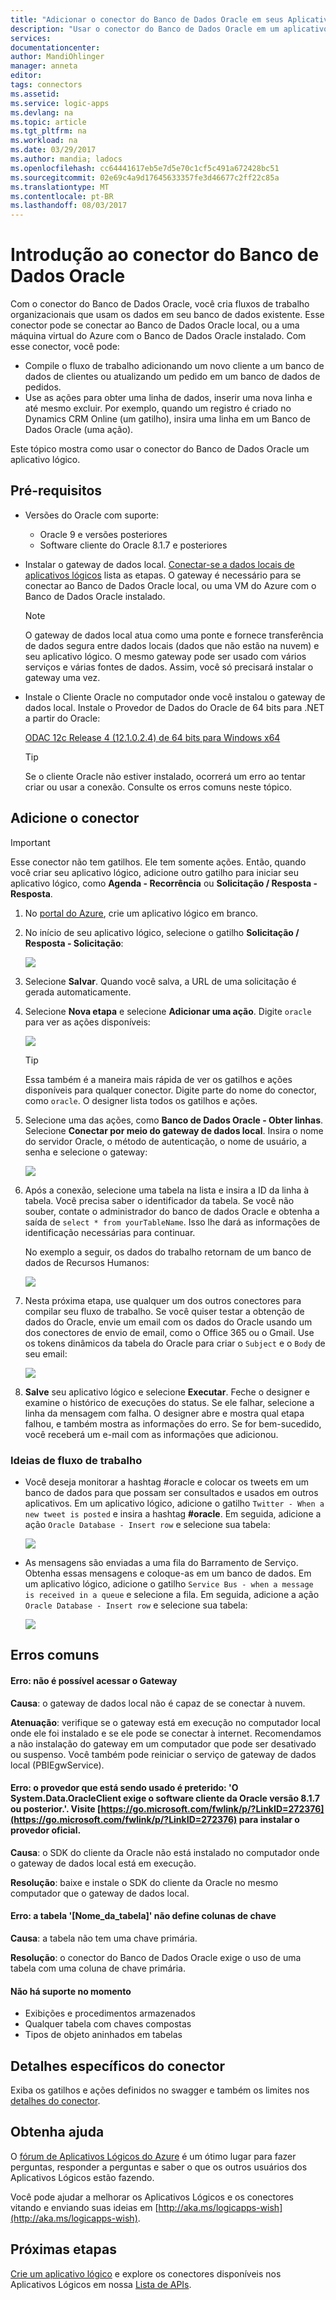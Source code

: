 ```yaml
---
title: "Adicionar o conector do Banco de Dados Oracle em seus Aplicativos Lógicos do Azure | Microsoft Docs"
description: "Usar o conector do Banco de Dados Oracle em um aplicativo lógico"
services: 
documentationcenter: 
author: MandiOhlinger
manager: anneta
editor: 
tags: connectors
ms.assetid: 
ms.service: logic-apps
ms.devlang: na
ms.topic: article
ms.tgt_pltfrm: na
ms.workload: na
ms.date: 03/29/2017
ms.author: mandia; ladocs
ms.openlocfilehash: cc64441617eb5e7d5e70c1cf5c491a672428bc51
ms.sourcegitcommit: 02e69c4a9d17645633357fe3d46677c2ff22c85a
ms.translationtype: MT
ms.contentlocale: pt-BR
ms.lasthandoff: 08/03/2017
---
```

# <a name="get-started-with-the-oracle-database-connector"></a>Introdução ao conector do Banco de Dados Oracle

Com o conector do Banco de Dados Oracle, você cria fluxos de trabalho organizacionais que usam os dados em seu banco de dados existente. Esse conector pode se conectar ao Banco de Dados Oracle local, ou a uma máquina virtual do Azure com o Banco de Dados Oracle instalado. Com esse conector, você pode:

* Compile o fluxo de trabalho adicionando um novo cliente a um banco de dados de clientes ou atualizando um pedido em um banco de dados de pedidos.
* Use as ações para obter uma linha de dados, inserir uma nova linha e até mesmo excluir. Por exemplo, quando um registro é criado no Dynamics CRM Online (um gatilho), insira uma linha em um Banco de Dados Oracle (uma ação). 

Este tópico mostra como usar o conector do Banco de Dados Oracle um aplicativo lógico.

## <a name="prerequisites"></a>Pré-requisitos

* Versões do Oracle com suporte: 
    * Oracle 9 e versões posteriores
    * Software cliente do Oracle 8.1.7 e posteriores

* Instalar o gateway de dados local. [Conectar-se a dados locais de aplicativos lógicos](../logic-apps/logic-apps-gateway-connection.md) lista as etapas. O gateway é necessário para se conectar ao Banco de Dados Oracle local, ou uma VM do Azure com o Banco de Dados Oracle instalado. 

    > [!NOTE]
    > O gateway de dados local atua como uma ponte e fornece transferência de dados segura entre dados locais (dados que não estão na nuvem) e seu aplicativo lógico. O mesmo gateway pode ser usado com vários serviços e várias fontes de dados. Assim, você só precisará instalar o gateway uma vez.

* Instale o Cliente Oracle no computador onde você instalou o gateway de dados local. Instale o Provedor de Dados do Oracle de 64 bits para .NET a partir do Oracle:  

  [ODAC 12c Release 4 (12.1.0.2.4) de 64 bits para Windows x64](http://www.oracle.com/technetwork/database/windows/downloads/index-090165.html)

    > [!TIP]
    > Se o cliente Oracle não estiver instalado, ocorrerá um erro ao tentar criar ou usar a conexão. Consulte os erros comuns neste tópico.


## <a name="add-the-connector"></a>Adicione o conector

> [!IMPORTANT]
> Esse conector não tem gatilhos. Ele tem somente ações. Então, quando você criar seu aplicativo lógico, adicione outro gatilho para iniciar seu aplicativo lógico, como **Agenda - Recorrência** ou **Solicitação / Resposta - Resposta**. 

1. No [portal do Azure](https://portal.azure.com), crie um aplicativo lógico em branco.

2. No início de seu aplicativo lógico, selecione o gatilho **Solicitação / Resposta - Solicitação**: 

    ![](./media/connectors-create-api-oracledatabase/request-trigger.png)

3. Selecione **Salvar**. Quando você salva, a URL de uma solicitação é gerada automaticamente. 

4. Selecione **Nova etapa** e selecione **Adicionar uma ação**. Digite `oracle` para ver as ações disponíveis: 

    ![](./media/connectors-create-api-oracledatabase/oracledb-actions.png)

    > [!TIP]
    > Essa também é a maneira mais rápida de ver os gatilhos e ações disponíveis para qualquer conector. Digite parte do nome do conector, como `oracle`. O designer lista todos os gatilhos e ações. 

5. Selecione uma das ações, como **Banco de Dados Oracle - Obter linhas**. Selecione **Conectar por meio do gateway de dados local**. Insira o nome do servidor Oracle, o método de autenticação, o nome de usuário, a senha e selecione o gateway:

    ![](./media/connectors-create-api-oracledatabase/create-oracle-connection.png)

6. Após a conexão, selecione uma tabela na lista e insira a ID da linha à tabela. Você precisa saber o identificador da tabela. Se você não souber, contate o administrador do banco de dados Oracle e obtenha a saída de `select * from yourTableName`. Isso lhe dará as informações de identificação necessárias para continuar.

    No exemplo a seguir, os dados do trabalho retornam de um banco de dados de Recursos Humanos: 

    ![](./media/connectors-create-api-oracledatabase/table-rowid.png)

7. Nesta próxima etapa, use qualquer um dos outros conectores para compilar seu fluxo de trabalho. Se você quiser testar a obtenção de dados do Oracle, envie um email com os dados do Oracle usando um dos conectores de envio de email, como o Office 365 ou o Gmail. Use os tokens dinâmicos da tabela do Oracle para criar o `Subject` e o `Body` de seu email:

    ![](./media/connectors-create-api-oracledatabase/oracle-send-email.png)

8. **Salve** seu aplicativo lógico e selecione **Executar**. Feche o designer e examine o histórico de execuções do status. Se ele falhar, selecione a linha da mensagem com falha. O designer abre e mostra qual etapa falhou, e também mostra as informações do erro. Se for bem-sucedido, você receberá um e-mail com as informações que adicionou.


### <a name="workflow-ideas"></a>Ideias de fluxo de trabalho

* Você deseja monitorar a hashtag #oracle e colocar os tweets em um banco de dados para que possam ser consultados e usados em outros aplicativos. Em um aplicativo lógico, adicione o gatilho `Twitter - When a new tweet is posted` e insira a hashtag **#oracle**. Em seguida, adicione a ação `Oracle Database - Insert row` e selecione sua tabela:

    ![](./media/connectors-create-api-oracledatabase/twitter-oracledb.png)

* As mensagens são enviadas a uma fila do Barramento de Serviço. Obtenha essas mensagens e coloque-as em um banco de dados. Em um aplicativo lógico, adicione o gatilho `Service Bus - when a message is received in a queue` e selecione a fila. Em seguida, adicione a ação `Oracle Database - Insert row` e selecione sua tabela:

    ![](./media/connectors-create-api-oracledatabase/sbqueue-oracledb.png)

## <a name="common-errors"></a>Erros comuns

#### <a name="error-cannot-reach-the-gateway"></a>**Erro**: não é possível acessar o Gateway

**Causa**: o gateway de dados local não é capaz de se conectar à nuvem. 

**Atenuação**: verifique se o gateway está em execução no computador local onde ele foi instalado e se ele pode se conectar à internet.  Recomendamos a não instalação do gateway em um computador que pode ser desativado ou suspenso. Você também pode reiniciar o serviço de gateway de dados local (PBIEgwService).

#### <a name="error-the-provider-being-used-is-deprecated-systemdataoracleclient-requires-oracle-client-software-version-817-or-greater-please-visit-httpsgomicrosoftcomfwlinkplinkid272376httpsgomicrosoftcomfwlinkplinkid272376-to-install-the-official-provider"></a>**Erro**: o provedor que está sendo usado é preterido: 'O System.Data.OracleClient exige o software cliente da Oracle versão 8.1.7 ou posterior.'. Visite [https://go.microsoft.com/fwlink/p/?LinkID=272376](https://go.microsoft.com/fwlink/p/?LinkID=272376) para instalar o provedor oficial.

**Causa**: o SDK do cliente da Oracle não está instalado no computador onde o gateway de dados local está em execução.  

**Resolução**: baixe e instale o SDK do cliente da Oracle no mesmo computador que o gateway de dados local.

#### <a name="error-table-tablename-does-not-define-any-key-columns"></a>**Erro**: a tabela '[Nome_da_tabela]' não define colunas de chave

**Causa**: a tabela não tem uma chave primária.  

**Resolução**: o conector do Banco de Dados Oracle exige o uso de uma tabela com uma coluna de chave primária.

#### <a name="currently-not-supported"></a>Não há suporte no momento

* Exibições e procedimentos armazenados 
* Qualquer tabela com chaves compostas
* Tipos de objeto aninhados em tabelas
 
## <a name="connector-specific-details"></a>Detalhes específicos do conector

Exiba os gatilhos e ações definidos no swagger e também os limites nos [detalhes do conector](/connectors/oracle/). 

## <a name="get-some-help"></a>Obtenha ajuda

O [fórum de Aplicativos Lógicos do Azure](https://social.msdn.microsoft.com/Forums/en-US/home?forum=azurelogicapps) é um ótimo lugar para fazer perguntas, responder a perguntas e saber o que os outros usuários dos Aplicativos Lógicos estão fazendo. 

Você pode ajudar a melhorar os Aplicativos Lógicos e os conectores vitando e enviando suas ideias em [http://aka.ms/logicapps-wish](http://aka.ms/logicapps-wish). 


## <a name="next-steps"></a>Próximas etapas
[Crie um aplicativo lógico](../logic-apps/logic-apps-create-a-logic-app.md) e explore os conectores disponíveis nos Aplicativos Lógicos em nossa [Lista de APIs](apis-list.md).
